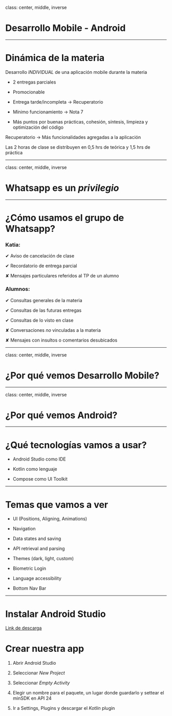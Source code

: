 class: center, middle, inverse

# Desarrollo Mobile - Android

---
# Dinámica de la materia

Desarrollo *INDIVIDUAL* de una aplicación mobile durante la materia

* 2 entregas parciales
  
* Promocionable
  
* Entrega tarde/incompleta -> Recuperatorio
  
* Mínimo funcionamiento -> Nota 7
  
* Más puntos por buenas prácticas, cohesión, síntesis, limpieza y optimización del código


Recuperatorio -> Más funcionalidades agregadas a la aplicación


Las 2 horas de clase se distribuyen en 0,5 hrs de teórica y 1,5 hrs de práctica

---
class: center, middle, inverse

# Whatsapp es un *privilegio*

---
# ¿Cómo usamos el grupo de Whatsapp?

### Katia:

✔︎ Aviso de cancelación de clase

✔︎ Recordatorio de entrega parcial

✘ Mensajes particulares referidos al TP de un alumno

### Alumnos:

✔︎ Consultas generales de la materia

✔︎ Consultas de las futuras entregas

✔︎ Consultas de lo visto en clase

✘ Conversaciones *no* vinculadas a la materia

✘ Mensajes con insultos o comentarios desubicados

---
class: center, middle, inverse
# ¿Por qué vemos Desarrollo Mobile? 

---
class: center, middle, inverse
# ¿Por qué vemos Android? 

---
# ¿Qué tecnologías vamos a usar?

* Android Studio como IDE
  
* Kotlin como lenguaje
  
* Compose como UI Toolkit

---
# Temas que vamos a ver

* UI (Positions, Aligning, Animations)
  
* Navigation
  
* Data states and saving
  
* API retrieval and parsing
  
* Themes (dark, light, custom)
  
* Biometric Login
  
* Language accessibility
  
* Bottom Nav Bar

---
# Instalar Android Studio

[Link de descarga](https://developer.android.com/studio)

# Crear nuestra app

1. Abrir Android Studio
   
2. Seleccionar *New Project*
   
3. Seleccionar *Empty Activity*
   
4. Elegir un nombre para el paquete, un lugar donde guardarlo y settear el minSDK en API 24
   
5. Ir a Settings, Plugins y descargar el *Kotlin* plugin


